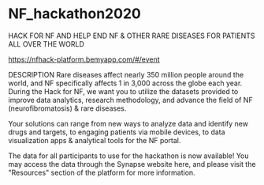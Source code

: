 # NF_hackathon2020
HACK FOR NF AND HELP END NF &amp; OTHER RARE DISEASES FOR PATIENTS ALL OVER THE WORLD

https://nfhack-platform.bemyapp.com/#/event

DESCRIPTION
Rare diseases affect nearly 350 million people around the world, and NF specifically affects 1 in 3,000 across the globe each year. During the Hack for NF, we want you to utilize the datasets provided to improve data analytics, research methodology, and advance the field of NF (neurofibromatosis) & rare diseases.
 
Your solutions can range from new ways to analyze data and identify new drugs and targets, to engaging patients via mobile devices, to data visualization apps & analytical tools for the NF portal.

The data for all participants to use for the hackathon is now available! You may access the data through the Synapse website here, and please visit the "Resources" section of the platform for more information.


